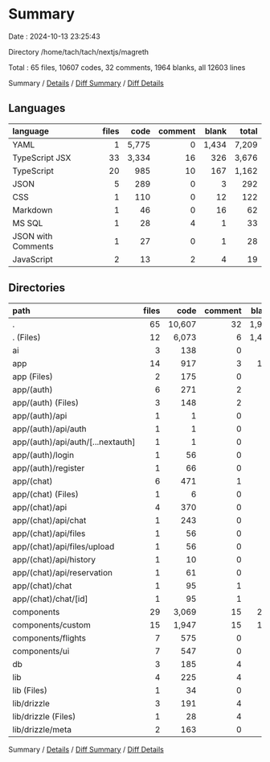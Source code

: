# Summary

Date : 2024-10-13 23:25:43

Directory /home/tach/tach/nextjs/magreth

Total : 65 files,  10607 codes, 32 comments, 1964 blanks, all 12603 lines

Summary / [Details](details.md) / [Diff Summary](diff.md) / [Diff Details](diff-details.md)

## Languages
| language | files | code | comment | blank | total |
| :--- | ---: | ---: | ---: | ---: | ---: |
| YAML | 1 | 5,775 | 0 | 1,434 | 7,209 |
| TypeScript JSX | 33 | 3,334 | 16 | 326 | 3,676 |
| TypeScript | 20 | 985 | 10 | 167 | 1,162 |
| JSON | 5 | 289 | 0 | 3 | 292 |
| CSS | 1 | 110 | 0 | 12 | 122 |
| Markdown | 1 | 46 | 0 | 16 | 62 |
| MS SQL | 1 | 28 | 4 | 1 | 33 |
| JSON with Comments | 1 | 27 | 0 | 1 | 28 |
| JavaScript | 2 | 13 | 2 | 4 | 19 |

## Directories
| path | files | code | comment | blank | total |
| :--- | ---: | ---: | ---: | ---: | ---: |
| . | 65 | 10,607 | 32 | 1,964 | 12,603 |
| . (Files) | 12 | 6,073 | 6 | 1,469 | 7,548 |
| ai | 3 | 138 | 0 | 16 | 154 |
| app | 14 | 917 | 3 | 149 | 1,069 |
| app (Files) | 2 | 175 | 0 | 17 | 192 |
| app/(auth) | 6 | 271 | 2 | 52 | 325 |
| app/(auth) (Files) | 3 | 148 | 2 | 30 | 180 |
| app/(auth)/api | 1 | 1 | 0 | 1 | 2 |
| app/(auth)/api/auth | 1 | 1 | 0 | 1 | 2 |
| app/(auth)/api/auth/[...nextauth] | 1 | 1 | 0 | 1 | 2 |
| app/(auth)/login | 1 | 56 | 0 | 10 | 66 |
| app/(auth)/register | 1 | 66 | 0 | 11 | 77 |
| app/(chat) | 6 | 471 | 1 | 80 | 552 |
| app/(chat) (Files) | 1 | 6 | 0 | 2 | 8 |
| app/(chat)/api | 4 | 370 | 0 | 60 | 430 |
| app/(chat)/api/chat | 1 | 243 | 0 | 23 | 266 |
| app/(chat)/api/files | 1 | 56 | 0 | 14 | 70 |
| app/(chat)/api/files/upload | 1 | 56 | 0 | 14 | 70 |
| app/(chat)/api/history | 1 | 10 | 0 | 4 | 14 |
| app/(chat)/api/reservation | 1 | 61 | 0 | 19 | 80 |
| app/(chat)/chat | 1 | 95 | 1 | 18 | 114 |
| app/(chat)/chat/[id] | 1 | 95 | 1 | 18 | 114 |
| components | 29 | 3,069 | 15 | 287 | 3,371 |
| components/custom | 15 | 1,947 | 15 | 166 | 2,128 |
| components/flights | 7 | 575 | 0 | 49 | 624 |
| components/ui | 7 | 547 | 0 | 72 | 619 |
| db | 3 | 185 | 4 | 32 | 221 |
| lib | 4 | 225 | 4 | 11 | 240 |
| lib (Files) | 1 | 34 | 0 | 10 | 44 |
| lib/drizzle | 3 | 191 | 4 | 1 | 196 |
| lib/drizzle (Files) | 1 | 28 | 4 | 1 | 33 |
| lib/drizzle/meta | 2 | 163 | 0 | 0 | 163 |

Summary / [Details](details.md) / [Diff Summary](diff.md) / [Diff Details](diff-details.md)